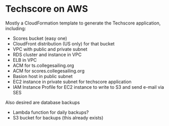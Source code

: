 # Techscore on AWS

Mostly a CloudFormation template to generate the Techscore application, including:

  * Scores bucket (easy one)
  * CloudFront distribution (US only) for that bucket
  * VPC with public and private subnet
  * RDS cluster and instance in VPC
  * ELB in VPC
  * ACM for ts.collegesailing.org
  * ACM for scores.collegesailing.org
  * Basion host in public subnet
  * EC2 instance in private subnet for techscore application
  * IAM Instance Profile for EC2 instance to write to S3 and send e-mail via SES

Also desired are database backups

  * Lambda function for daily backups?
  * S3 bucket for backups (this already exists)
